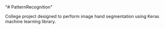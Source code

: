 "# PatternRecognition" 

College project designed to perform image hand segmentation using Keras machine learning library.

